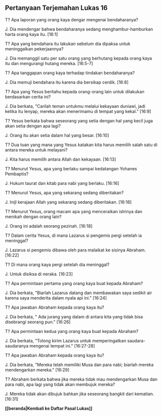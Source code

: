 ## Pertanyaan Terjemahan Lukas 16 ##

T? Apa laporan yang orang kaya dengar mengenai bendaharanya?

J. Dia mendengar bahwa bendaharanya sedang menghambur-hamburkan harta orang kaya itu. [16:1]

T? Apa yang bendahara itu lakukan sebelum dia dipaksa untuk meninggalkan pekerjaannya?

J. Dia memanggil satu per satu orang yang berhutang kepada orang kaya itu dan mengurangi hutang mereka. [16:5-7]

T? Apa tanggapan orang kaya terhadap tindakan bendaharanya?

J. Dia memuji bendahara itu karena dia bersikap cerdik. [16:8]

T? Apa yang Yesus beritahu kepada orang-orang lain untuk dilakukan berdasarkan cerita ini?

J. Dia berkata, "Carilah teman untukmu melalui kekayaan duniawi, jadi ketika itu lenyap, mereka akan menerimamu di tempat yang kekal." [16:9]

T? Yesus berkata bahwa seseorang yang setia dengan hal yang kecil juga akan setia dengan apa lagi?

J. Orang itu akan setia dalam hal yang besar. [16:10]

T? Dua tuan yang mana yang Yesus katakan kita harus memilih salah satu di antara mereka untuk melayani?

J. Kita harus memilih antara Allah dan kekayaan. [16:13]

T? Menurut Yesus, apa yang berlaku sampai kedatangan Yohanes Pembaptis?

J. Hukum taurat dan kitab para nabi yang berlaku. [16:16]

T? Menurut Yesus, apa yang sekarang sedang diberitakan?

J. Inijl kerajaan Allah yang sekarang sedang diberitakan. [16:16]

T? Menurut Yesus, orang macam apa yang menceraikan istrinya dan menikah dengan orang lain?

J. Orang ini adalah seorang pezinah. [16:18]

T? Dalam cerita Yesus, di mana Lazarus si pengemis pergi setelah ia meninggal?

J. Lazarus si pengemis dibawa oleh para malaikat ke sisinya Abraham. [16:22]

T? Di mana orang kaya pergi setelah dia meninggal?

J. Untuk disiksa di neraka. [16:23]

T? Apa permintaan pertama yang orang kaya buat kepada Abraham?

J. Dia berkata, "Biarlah Lazarus datang dan membawakan saya sedikit air karena saya menderita dalam nyala api ini." [16:24]

T? Apa jawaban Abraham kepada orang kaya itu?

J. Dia berkata, " Ada jurang yang dalam di antara kita yang tidak bisa disebrangi seorang pun." [16:26]

T? Apa permintaan kedua yang orang kaya buat kepada Abraham?

J. Dia berkata, "Tolong kirim Lazarus untuk memperingatkan saudara-saudaranya mengenai tempat ini." [16:27-28]

T? Apa jawaban Abraham kepada orang kaya itu?

J. Dia berkata, "Mereka telah memiliki Musa dan para nabi; biarlah mereka mendengarkan mereka." [16:29]

T? Abraham berkata bahwa jika mereka tidak mau mendengarkan Musa dan para nabi, apa lagi yang tidak akan membujuk mereka?

J. Mereka tidak akan dibujuk bahkan jika seseorang bangkit dari kematian. [16:31]

__[[beranda|Kembali ke Daftar Pasal Lukas]]__

